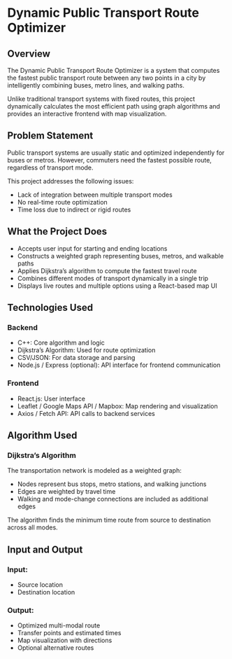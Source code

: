 # Dynamic Public Transport Route Optimizer

## Overview

The Dynamic Public Transport Route Optimizer is a system that computes the fastest public transport route between any two points in a city by intelligently combining buses, metro lines, and walking paths.

Unlike traditional transport systems with fixed routes, this project dynamically calculates the most efficient path using graph algorithms and provides an interactive frontend with map visualization.

## Problem Statement

Public transport systems are usually static and optimized independently for buses or metros. However, commuters need the fastest possible route, regardless of transport mode.

This project addresses the following issues:
- Lack of integration between multiple transport modes
- No real-time route optimization
- Time loss due to indirect or rigid routes

## What the Project Does

- Accepts user input for starting and ending locations
- Constructs a weighted graph representing buses, metros, and walkable paths
- Applies Dijkstra’s algorithm to compute the fastest travel route
- Combines different modes of transport dynamically in a single trip
- Displays live routes and multiple options using a React-based map UI

## Technologies Used

### Backend
- C++: Core algorithm and logic
- Dijkstra’s Algorithm: Used for route optimization
- CSV/JSON: For data storage and parsing
- Node.js / Express (optional): API interface for frontend communication

### Frontend
- React.js: User interface
- Leaflet / Google Maps API / Mapbox: Map rendering and visualization
- Axios / Fetch API: API calls to backend services

## Algorithm Used

### Dijkstra’s Algorithm

The transportation network is modeled as a weighted graph:
- Nodes represent bus stops, metro stations, and walking junctions
- Edges are weighted by travel time
- Walking and mode-change connections are included as additional edges

The algorithm finds the minimum time route from source to destination across all modes.

## Input and Output

### Input:
- Source location
- Destination location

### Output:
- Optimized multi-modal route
- Transfer points and estimated times
- Map visualization with directions
- Optional alternative routes

